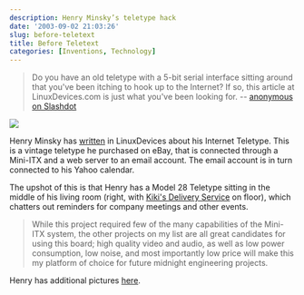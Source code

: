 ```yaml
---
description: Henry Minsky’s teletype hack
date: '2003-09-02 21:03:26'
slug: before-teletext
title: Before Teletext
categories: [Inventions, Technology]
---
```


> Do you have an old teletype with a 5-bit serial interface sitting around that you've been itching to hook up to the Internet?  If so, this article at LinuxDevices.com is just what you've been looking for. -- [anonymous on Slashdot](http://developers.slashdot.org/developers/03/08/21/0129209.shtml?tid=106&tid;=126&tid;=137&tid;=185)

![]({{image_url}}/2003/linux-teletype-thm.jpg)

Henry Minsky has [written](http://www.linuxdevices.com/news/NS2384631403.html) in LinuxDevices about his Internet Teletype.  This is a vintage teletype he purchased on eBay, that is connected through a Mini-ITX and a web server to an email account.  The email account is in turn connected to his Yahoo calendar.

The upshot of this is that Henry has a Model 28 Teletype sitting in the middle of his living room (right, with [Kiki's Delivery Service](http://www.amazon.com/exec/obidos/ASIN/B00005JM2O) on floor), which chatters out reminders  for company meetings and other events.

> While this project required few of the many capabilities of the Mini-ITX system, the other projects on my list are all great candidates for using this board; high quality video and audio, as well as low power consumption, low noise, and most importantly low price will make this my platform of choice for future midnight engineering projects.

Henry has additional pictures [here](http://www.ai.mit.edu/people/hqm/japan/teletype/).
